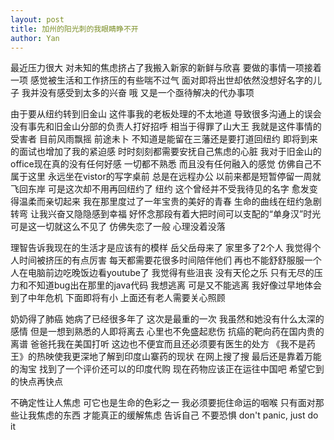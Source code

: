 ```yaml
---
layout: post
title: 加州的阳光刺的我眼睛睁不开
author: Yan
---
```


最近压力很大 对未知的焦虑挤占了我搬入新家的新鲜与欣喜 要做的事情一项接着一项 感觉被生活和工作挤压的有些喘不过气 面对即将出世却依然没想好名字的儿子 我并没有感受到太多的兴奋 哦 又是一个亟待解决的代办事项

由于要从纽约转到旧金山 这件事我的老板处理的不太地道 导致很多沟通上的误会 没有事先和旧金山分部的负责人打好招呼 相当于得罪了山大王 我就是这件事情的受害者 目前风雨飘摇 前途未卜 不知道是能留在三藩还是要打道回纽约 即将到来的面试也增加了我的紧迫感 时时刻刻都需要安抚自己焦虑的心脏 我对于旧金山的office现在真的没有任何好感 一切都不熟悉 而且没有任何融入的感觉 仿佛自己不属于这里 永远坐在vistor的写字桌前 总是在远程办公 以前来都是短暂停留一周就飞回东岸 可是这次却不用再回纽约了 纽约 这个曾经并不受我待见的名字 愈发变得温柔而亲切起来 我在那里度过了一年宝贵的美好的青春 生命的曲线在纽约急剧转弯 让我兴奋又隐隐感到幸福 好怀念那段有着大把时间可以支配的“单身汉”时光 可是这一切就这么不见了 仿佛失恋了一般 心理没着没落 

理智告诉我现在的生活才是应该有的模样 岳父岳母来了 家里多了2个人 我觉得个人时间被挤压的有点厉害 每天都需要花很多时间陪伴他们 再也不能舒舒服服一个人在电脑前边吃晚饭边看youtube了 我觉得有些沮丧 没有天伦之乐 只有无尽的压力和不知道bug出在那里的java代码 我想逃离 可是又不能逃离 我好像过早地体会到了中年危机 下面即将有小 上面还有老人需要关心照顾 

奶奶得了肺癌 她病了已经很多年了 这次是最重的一次 我虽然和她没有什么太深的感情 但是一想到熟悉的人即将离去 心里也不免盛起悲伤 抗癌的靶向药在国内贵的离谱 爸爸托我在美国打听 这边也不便宜而且还必须要有医生的处方 《我不是药王》的热映使我更深地了解到印度山寨药的现状 在网上搜了搜 最后还是靠着万能的淘宝 找到了一个评价还可以的印度代购 现在药物应该正在运往中国吧 希望它到的快点再快点

不确定性让人焦虑 可它也是生命的色彩之一 我必须要扼住命运的咽喉 只有面对那些让我焦虑的东西 才能真正的缓解焦虑 告诉自己 不要恐惧 don't panic, just do it